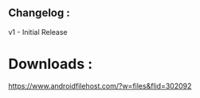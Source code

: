 ## Changelog :

v1 - Initial Release

# Downloads :

https://www.androidfilehost.com/?w=files&flid=302092
